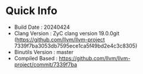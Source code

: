 # Quick Info
* Build Date : 20240424
* Clang Version : ZyC clang version 19.0.0git (https://github.com/llvm/llvm-project 7339f7ba3053db7595ece1ca5f49bd2e4c3c8305)
* Binutils Version : master
* Compiled Based : https://github.com/llvm/llvm-project/commit/7339f7ba

